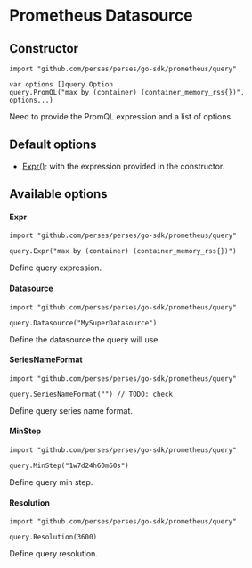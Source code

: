 # Prometheus Datasource

## Constructor

```golang
import "github.com/perses/perses/go-sdk/prometheus/query"

var options []query.Option
query.PromQL("max by (container) (container_memory_rss{})", options...)
```
Need to provide the PromQL expression and a list of options.

## Default options

- [Expr()](#expr): with the expression provided in the constructor.


## Available options

#### Expr
```golang
import "github.com/perses/perses/go-sdk/prometheus/query"

query.Expr("max by (container) (container_memory_rss{})")
```
Define query expression.


#### Datasource
```golang
import "github.com/perses/perses/go-sdk/prometheus/query"

query.Datasource("MySuperDatasource")
```
Define the datasource the query will use.


#### SeriesNameFormat
```golang
import "github.com/perses/perses/go-sdk/prometheus/query"

query.SeriesNameFormat("") // TODO: check
```
Define query series name format.


#### MinStep
```golang
import "github.com/perses/perses/go-sdk/prometheus/query"

query.MinStep("1w7d24h60m60s")
```
Define query min step.


#### Resolution
```golang
import "github.com/perses/perses/go-sdk/prometheus/query"

query.Resolution(3600)
```
Define query resolution.

